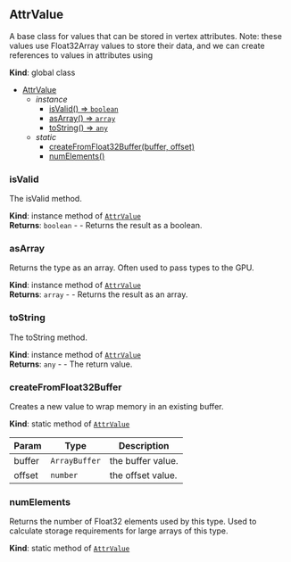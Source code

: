 <a name="AttrValue"></a>

## AttrValue
A base class for values that can be stored in vertex attributes.Note: these values use Float32Array values to store their data,and we can create references to values in attributes using

**Kind**: global class  

* [AttrValue](#AttrValue)
    * _instance_
        * [isValid() ⇒ <code>boolean</code>](#isValid)
        * [asArray() ⇒ <code>array</code>](#asArray)
        * [toString() ⇒ <code>any</code>](#toString)
    * _static_
        * [createFromFloat32Buffer(buffer, offset)](#createFromFloat32Buffer)
        * [numElements()](#numElements)

<a name="AttrValue+isValid"></a>

### isValid
The isValid method.

**Kind**: instance method of [<code>AttrValue</code>](#AttrValue)  
**Returns**: <code>boolean</code> - - Returns the result as a boolean.  
<a name="AttrValue+asArray"></a>

### asArray
Returns the type as an array. Often used to pass types to the GPU.

**Kind**: instance method of [<code>AttrValue</code>](#AttrValue)  
**Returns**: <code>array</code> - - Returns the result as an array.  
<a name="AttrValue+toString"></a>

### toString
The toString method.

**Kind**: instance method of [<code>AttrValue</code>](#AttrValue)  
**Returns**: <code>any</code> - - The return value.  
<a name="AttrValue.createFromFloat32Buffer"></a>

### createFromFloat32Buffer
Creates a new value to wrap memory in an existing buffer.

**Kind**: static method of [<code>AttrValue</code>](#AttrValue)  

| Param | Type | Description |
| --- | --- | --- |
| buffer | <code>ArrayBuffer</code> | the buffer value. |
| offset | <code>number</code> | the offset value. |

<a name="AttrValue.numElements"></a>

### numElements
Returns the number of Float32 elements used by this type. Used to calculate storage requirements for large arrays of this type.

**Kind**: static method of [<code>AttrValue</code>](#AttrValue)  

